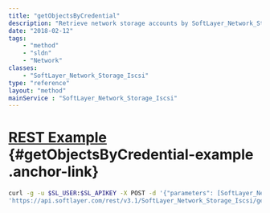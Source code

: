 ```yaml
---
title: "getObjectsByCredential"
description: "Retrieve network storage accounts by SoftLayer_Network_Storage_Credential object. Use this method if you wish to retrieve a storage record by a credential rather than by id. "
date: "2018-02-12"
tags:
    - "method"
    - "sldn"
    - "Network"
classes:
    - "SoftLayer_Network_Storage_Iscsi"
type: "reference"
layout: "method"
mainService : "SoftLayer_Network_Storage_Iscsi"
---
```


# [REST Example](#getObjectsByCredential-example) <a href="/article/rest/"><i class="fas fa-question"></i></a> {#getObjectsByCredential-example .anchor-link} 
```bash
curl -g -u $SL_USER:$SL_APIKEY -X POST -d '{"parameters": [SoftLayer_Network_Storage_Credential]}' \
'https://api.softlayer.com/rest/v3.1/SoftLayer_Network_Storage_Iscsi/getObjectsByCredential'
```
